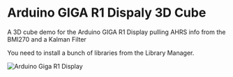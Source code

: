 # Arduino GIGA R1 Dispaly 3D Cube
A 3D cube demo for the Arduino GIGA R1 Display pulling AHRS info from the BMI270 and a Kalman Filter

You need to install a bunch of libraries from the Library Manager. 

![Arduino Giga R1 Display](https://github.com/ahmadexp/ArduinoGigaR1Dispaly3DCube/blob/main/video.gif)
